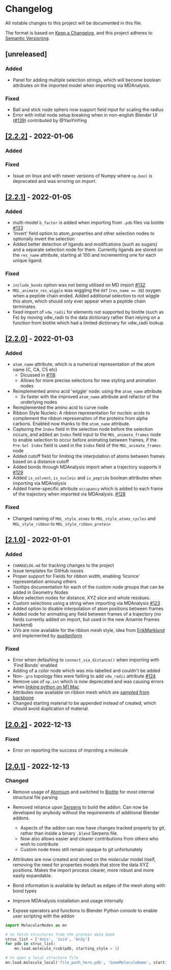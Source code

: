 # Changelog

All notable changes to this project will be documented in this file.

The format is based on [Keep a Changelog](https://keepachangelog.com/en/1.0.0/),
and this project adheres to [Semantic Versioning](https://semver.org/spec/v2.0.0.html).

## [unreleased]

### Added
- Panel for adding multiple selection strings, which will become boolean attributes on the imported model when importing via MDAnalysis.

### Fixed
- Ball and stick node sphers now support field input for scaling the radius
- Error with initial node setup breaking when in non-english Blender UI ([#139](https://github.com/BradyAJohnston/MolecularNodes/pull/139)) contributed by @YaoYinYing

## [[2.2.2]](https://github.com/BradyAJohnston/MolecularNodes/releases/tag/v2.2.2) - 2022-01-06

### Added

### Fixed
- Issue on linux and with newer versions of Numpy where `np.bool` is deprecated and was erroring on import.

## [[2.2.1]](https://github.com/BradyAJohnston/MolecularNodes/releases/tag/v2.2.1) - 2022-01-05

### Added
- multi-model `b_factor` is added when importing from `.pdb` files via biotite [#133](https://github.com/BradyAJohnston/MolecularNodes/pull/133)
- 'Invert' field option to atom_properties and other selection nodes to optionally invert the selection
- Added better detection of ligands and modifcations (such as sugars) and a separate selection node for them. Currently ligands are stored on the `res_name` attribute, starting at 100 and incrementing one for each unique ligand.

### Fixed
- `include_bonds` option was not being utilised on MD import [#132](https://github.com/BradyAJohnston/MolecularNodes/pull/132)
- `MOL_animate_res_wiggle` was wiggling the `OXT` (`res_name == 38`) oxygen when a peptide chain ended. Added additional selection to not wiggle this atom, which should only ever appear when a peptide chain terminates.
- fixed import of `vdw_radii` for elements not supported by biotite (such as Fe) by moving vdw_radii to the data dictionary rather than relying on a function from biotite which had a limited dictionary for vdw_radii lookup


## [[2.2.0]](https://github.com/BradyAJohnston/MolecularNodes/releases/tag/v2.2.0) - 2022-01-03

### Added
- `atom_name` attribute, which is a numerical representation of the atom name (C, CA, C5 etc)
  - Dicussed in [#118](https://github.com/BradyAJohnston/MolecularNodes/issues/118)
  - Allows for more precise selections for new styling and animation nodes
- Reimplemented amino acid 'wiggle' node: using the `atom_name` attribute
  - 3x faster with the improved `atom_name` attribute and refactor of the underlying nodes
- Reimplemented the amino acid to curve node
- Ribbon Style Nucleic: A ribbon representation for nucleic acids to complement the ribbon represenation of the proteins from alpha carbons. Enabled now thanks to the `atom_name` attribute.
- Capturing the `Index` field in the selection node before the selection occurs, and added an `Index` field input to the `MOL_animate_frames` node to enable selection to occur before animating between frames, if the `Pre-Sel Index` field is used in the `Index` field of the `MOL_animate_frames` node
- Added cutoff field for limiting the interpolation of atoms between frames based on a distance cutoff
- Added bonds through MDAnalysis import when a trajectory supports it [#129](https://github.com/BradyAJohnston/MolecularNodes/issues/129)
- Added `is_solvent`, `is_nucleic` and `is_peptide` boolean attributes when importing via MDAnalysis
- Added frame-specific attribute `occupancy` which is added to each frame of the trajectory when imported via MDAnalysis. [#128](https://github.com/BradyAJohnston/MolecularNodes/issues/128)

### Fixed
- Changed naming of `MOL_style_atoms` to `MOL_style_atoms_cycles` and `MOL_style_ribbon` to `MOL_style_ribbon_protein`

## [[2.1.0]](https://github.com/BradyAJohnston/MolecularNodes/releases/tag/v2.1.0) - 2022-01-01

### Added 

- `CHANGELOG.md` for tracking changes to the project
- Issue templates for GitHub issues
- Proper support for Fields for ribbon width, enabling 'licorice' representation amoung others
- Tooltips documentation for each of the custom node groups that can be added in Geometry Nodes
- More selection nodes for distance, XYZ slice and whole residues.
- Custom selections using a string when importing via MDAnalysis [#123](https://github.com/BradyAJohnston/MolecularNodes/pull/123)
- Added option to disable interpolation of atom positions between frames
- Added node for animating any field between frames of a trajectory (no fields currently added on import, but used in the new Aniamte Frames backend)
- UVs are now available for the ribbon mesh style, idea from [ErikMarklund](https://github.com/BradyAJohnston/MolecularNodes/issues/77#issuecomment-1273598042) and implemented by [quellenform](https://github.com/quellenform/blender-CurveToMeshUV)

### Fixed

- Error when defaulting to `connect_via_distance()` when importing with 'Find Bonds' enabled
- Adding of a color node which was mis-labelled and couldn't be added
- Non-`.gro` topology files were failling to add `vdw_radii` attribute [#124](https://github.com/BradyAJohnston/MolecularNodes/issues/124)
- Remove use of `np.int` which is now deprecated and was causing errors when [linking python on M1 Mac](https://github.com/BradyAJohnston/MolecularNodes/issues/108#issuecomment-1365540371)
- Attributes now available on ribbon mesh which are [sampled from backbone](https://github.com/BradyAJohnston/MolecularNodes/issues/77)
- Changed starting material to be appended instead of created, which should avoid duplication of material.

## [[2.0.2]](https://github.com/BradyAJohnston/MolecularNodes/releases/tag/v2.0.2) - 2022-12-13

### Fixed

- Error on reporting the success of improting a molecule

## [[2.0.1]](https://github.com/BradyAJohnston/MolecularNodes/releases/tag/v2.0.1) - 2022-12-13

### Changed
- Remove usage of [Atomium](https://github.com/samirelanduk/atomium) and switched to [Biotite](https://github.com/biotite-dev/biotite) for most internal structural file parsing
- Removed reliance upon [Serpens](https://blendermarket.com/products/serpens) to build the addon. Can now be developed by anybody without the requirements of additional Blender addons.
  - Aspects of the addon can now have changes tracked properly by git, rather than inside a binary `.blend` Serpens file.
  - Now also allows easier and clearer contributions from others who wish to contribute
  - Custom node trees still remain opaque to git unfortunately

- Attributes are now created and stored on the molecular model itself, removing the need for properties models that store the data XYZ positions. Makes the import process clearer, more robust and more easily expandable.
- Bond information is available by default as edges of the mesh along with bond types

- Improve MDAnalysis installation and usage internally
- Expose operators and functions to Blender Python console to enable user scripting with the addon

```python
import MolecularNodes as mn

# to fetch structures from the protein data bank
struc_list = ['4ozs', '1xi4', '6n2y']
for pdb in struc_list:
    mn.load.molecule_rcsb(pdb, starting_style = 1)

# to open a local structure file
mn.load.molecule_local('file_path_here.pdb', 'SomeMoleculeName', starting_style = 2)
```
